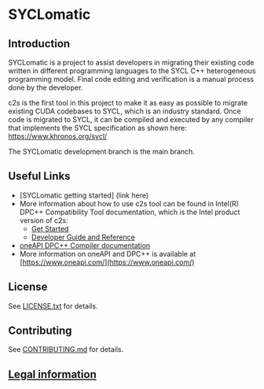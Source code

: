 
# SYCLomatic

## Introduction

SYCLomatic is a project to assist developers in migrating their existing code written in different programming languages to the SYCL C++ heterogeneous programming model. Final code editing and verification is a manual process done by the developer.

c2s is the first tool in this project to make it as easy as possible to migrate existing CUDA codebases to SYCL, which is an industry standard. Once code is migrated to SYCL, it can be compiled and executed by any compiler that implements the SYCL specification as shown here:  https://www.khronos.org/sycl/

The SYCLomatic development branch is the main branch.

## Useful Links
* [SYCLomatic getting started] (link here)
* More information about how to use c2s tool can be found in Intel(R) DPC++ Compatibility Tool documentation, which is the Intel product version of c2s:
    * [Get Started](https://software.intel.com/content/www/us/en/develop/documentation/get-started-with-intel-dpcpp-compatibility-tool/top.html)
    * [Developer Guide and Reference](https://software.intel.com/content/www/us/en/develop/documentation/intel-dpcpp-compatibility-tool-user-guide/top.html)
* [oneAPI DPC++ Compiler documentation](https://intel.github.io/llvm-docs/)
* More information on oneAPI and DPC++ is available at [https://www.oneapi.com/](https://www.oneapi.com/)

## License

See [LICENSE.txt](clang/lib/C2S/LICENSE.TXT) for details.

## Contributing

See [CONTRIBUTING.md](CONTRIBUTING_SYCLomatic.md) for details.

## [Legal information](legal_information.md)
